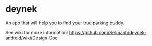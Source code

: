 deynek
======

An app that will help you to find your true parking buddy.

See wiki for more information: https://github.com/Selmanh/deynek-android/wiki/Design-Doc
